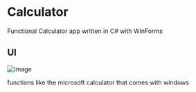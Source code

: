 # Calculator

Functional Calculator app written in C# with WinForms

## UI
![image](https://github.com/user-attachments/assets/4bd72d8f-af45-4ce4-b012-889eca64f08d)


functions like the microsoft calculator that comes with windows
